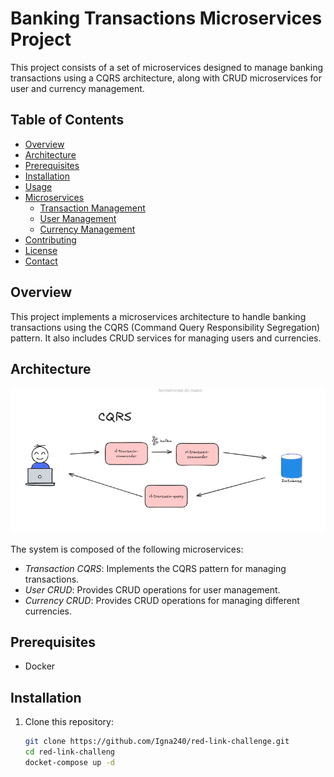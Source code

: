 # Banking Transactions Microservices Project

This project consists of a set of microservices designed to manage banking transactions using a CQRS architecture, along with CRUD microservices for user and currency management.

## Table of Contents

- [Overview](#overview)
- [Architecture](#architecture)
- [Prerequisites](#prerequisites)
- [Installation](#installation)
- [Usage](#usage)
- [Microservices](#microservices)
  - [Transaction Management](#transaction-management)
  - [User Management](#user-management)
  - [Currency Management](#currency-management)
- [Contributing](#contributing)
- [License](#license)
- [Contact](#contact)

## Overview

This project implements a microservices architecture to handle banking transactions using the CQRS (Command Query Responsibility Segregation) pattern. It also includes CRUD services for managing users and currencies.

## Architecture

![Project Architecture](https://github.com/Igna240/red-link-challenge/blob/main/diagrams/software-architecture-cqrs.png?raw=true)

The system is composed of the following microservices:

- *Transaction CQRS*: Implements the CQRS pattern for managing transactions.
- *User CRUD*: Provides CRUD operations for user management.
- *Currency CRUD*: Provides CRUD operations for managing different currencies.

## Prerequisites

- Docker

## Installation

1. Clone this repository:

   ```bash
   git clone https://github.com/Igna240/red-link-challenge.git
   cd red-link-challeng
   docket-compose up -d
